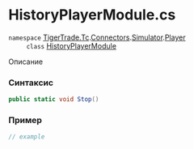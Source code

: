 
# HistoryPlayerModule.cs
`namespace` [TigerTrade.Tc](../../../../../../TigerTrade.Tc.md).[Connectors](../../../../../../TigerTrade.Tc/Connectors.md).[Simulator](../../../../../../TigerTrade.Tc/Connectors/Simulator.md).[Player](../../../../../../TigerTrade.Tc/Connectors/Simulator/Player.md)  
&nbsp;&nbsp;&nbsp;&nbsp;&nbsp;&nbsp;&nbsp;&nbsp;&nbsp;`class` [HistoryPlayerModule](../../HistoryPlayerModule.cs.md)

Описание

### Синтаксис
```csharp
public static void Stop()
```


### Пример  
```csharp
// example
```
                    
                    